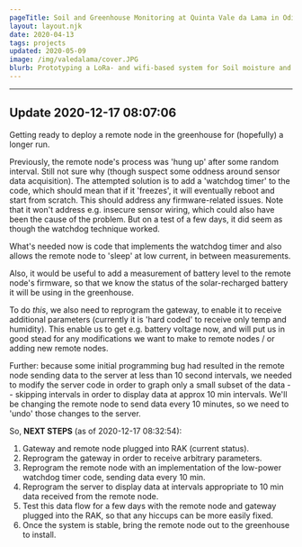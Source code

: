 ```yaml
---
pageTitle: Soil and Greenhouse Monitoring at Quinta Vale da Lama in Odiáxere, Faro District (Portugal)
layout: layout.njk
date: 2020-04-13
tags: projects 
updated: 2020-05-09
image: /img/valedalama/cover.JPG
blurb: Prototyping a LoRa- and wifi-based system for Soil moisture and temperature, as well as ambient temperature humidty and soil temperture inside a greenhouse.
---
```


---

## Update 2020-12-17 08:07:06

Getting ready to deploy a remote node in the greenhouse for (hopefully) a longer run.  

Previously, the remote node's process was 'hung up' after some random interval.  Still not sure why (though suspect some oddness around sensor data acquisition).  The attempted solution is to add a 'watchdog timer' to the code, which should mean that if it 'freezes', it will eventually reboot and start from scratch.  This should address any firmware-related issues.  Note that it won't address e.g. insecure sensor wiring, which could also have been the cause of the problem.  But on a test of a few days, it did seem as though the watchdog technique worked.  

What's needed now is code that implements the watchdog timer and also allows the remote node to 'sleep' at low current, in between measurements.  

Also, it would be useful to add a measurement of battery level to the remote node's firmware, so that we know the status of the solar-recharged battery it will be using in the greenhouse.

To do *this*, we also need to reprogram the gateway, to enable it to receive additional parameters (currently it is 'hard coded' to receive only temp and humidity).  This enable us to get e.g. battery voltage now, and will put us in good stead for any modifications we want to make to remote nodes / or adding new remote nodes.

Further:  because some initial programming bug had resulted in the remote node sending data to the server at less than 10 second intervals, we needed to modify the server code in order to graph only a small subset of the data -- skipping intervals in order to display data at approx 10 min intervals.  We'll be changing the remote node to send data every 10 minutes, so we need to 'undo' those changes to the server.

So, **NEXT STEPS** (as of 2020-12-17 08:32:54):
1. Gateway and remote node plugged into RAK (current status).
2. Reprogram the gateway in order to receive arbitrary parameters.
3. Reprogram the remote node with an implementation of the low-power watchdog timer code, sending data every 10 min.
4. Reprogram the server to display data at intervals appropriate to 10 min data received from the remote node.
5. Test this data flow for a few days with the remote node and gateway plugged into the RAK, so that any hiccups can be more easily fixed.
6. Once the system is stable, bring the remote node out to the greenhouse to install.

